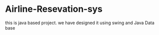 # Airline-Resevation-sys
this is java based project. we have designed it using swing and Java Data base
